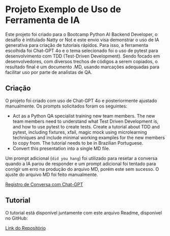 
# Projeto Exemplo de Uso de Ferramenta de IA

Este projeto foi criado para o Bootcamp Python AI Backend Developer, o desafio é intitulado Natty or Not e este envio visa demonstrar o uso de IA generativa para criação de tutoriais rápidos. Para isso, a ferramenta escolhida foi Chat-GPT 4o e o tema selecionado foi o uso de pytest para desenvolvimento com TDD (Test-Driven Development). Sendo focado em desenvolvedores, com diversos trechos de códigos a serem copiados, o resultado final é um documento .MD, usando marcações adequadas para facilitar uso por parte de analistas de QA.




## Criação

O projeto foi criado com uso de Chat-GPT 4o e posteriormente ajustado manualmente. Os prompts solicitados foram os seguintes:
- Act as a Python QA specialist training new team members. The new team members need to understand what Test Driven Development is, and how to use pytest to create tests. Create a tutorial about TDD and pytest, including fixtures, xfail, magic mock using microlearning techniques and include minimal working examples for the new members to copy from. The tutorial needs to be in Brazilian Portuguese.
- Convert this presentation into a single MD file.

Um prompt adicional (`did you hang`) foi utilizado para resetar a conversa quando a IA parou de responder e um prompt adicional foi tentado para corrigir um erro na produção do arquivo MD, porém este sem sucesso. O ajuste do arquivo MD foi feito manualmente.

[Registro de Conversa com Chat-GPT](https://chatgpt.com/share/39732cb8-ef7b-43ac-9ccc-68f7c71e3f09)




## Tutorial
O tutorial está disponível juntamente com este arquivo Readme, disponível no GitHub:


[Link do Repositório](https://chatgpt.com/share/39732cb8-ef7b-43ac-9ccc-68f7c71e3f09)


    